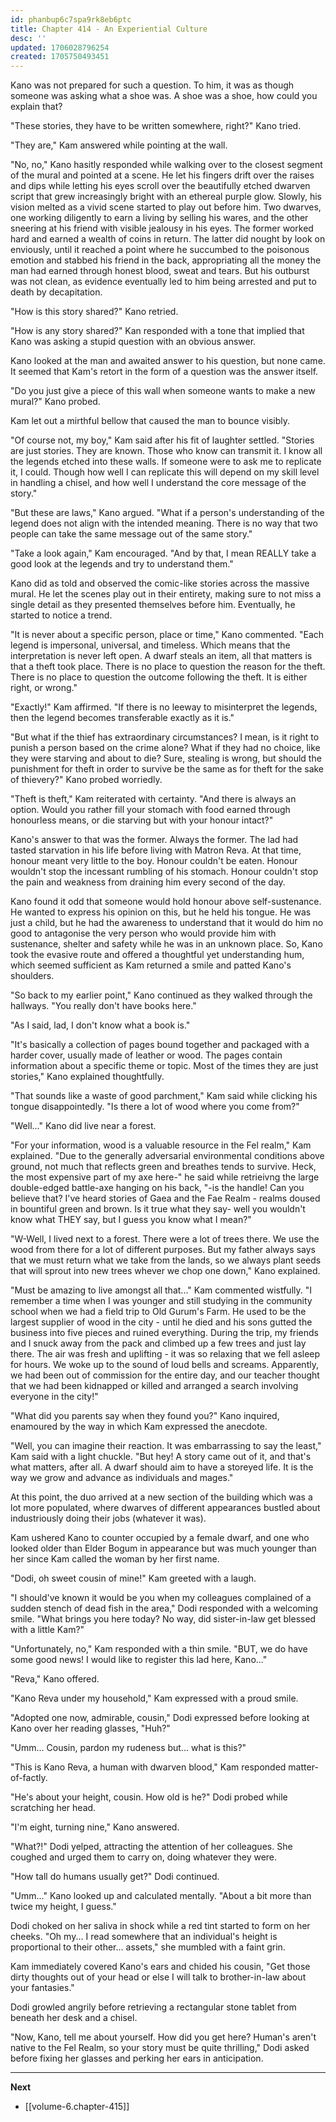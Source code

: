 ```yaml
---
id: phanbup6c7spa9rk8eb6ptc
title: Chapter 414 - An Experiential Culture
desc: ''
updated: 1706028796254
created: 1705750493451
---
```


Kano was not prepared for such a question. To him, it was as though someone was asking what a shoe was. A shoe was a shoe, how could you explain that?

"These stories, they have to be written somewhere, right?" Kano tried.

"They are," Kam answered while pointing at the wall.

"No, no," Kano hasitly responded while walking over to the closest segment of the mural and pointed at a scene. He let his fingers drift over the raises and dips while letting his eyes scroll over the beautifully etched dwarven script that grew increasingly bright with an ethereal purple glow. Slowly, his vision melted as a vivid scene started to play out before him. Two dwarves, one working diligently to earn a living by selling his wares, and the other sneering at his friend with visible jealousy in his eyes. The former worked hard and earned a wealth of coins in return. The latter did nought by look on enviously, until it reached a point where he succumbed to the poisonous emotion and stabbed his friend in the back, appropriating all the money the man had earned through honest blood, sweat and tears. But his outburst was not clean, as evidence eventually led to him being arrested and put to death by decapitation.

"How is this story shared?" Kano retried.

"How is any story shared?" Kan responded with a tone that implied that Kano was asking a stupid question with an obvious answer.

Kano looked at the man and awaited answer to his question, but none came. It seemed that Kam's retort in the form of a question was the answer itself.

"Do you just give a piece of this wall when someone wants to make a new mural?" Kano probed.

Kam let out a mirthful bellow that caused the man to bounce visibly.

"Of course not, my boy," Kam said after his fit of laughter settled. "Stories are just stories. They are known. Those who know can transmit it. I know all the legends etched into these walls. If someone were to ask me to replicate it, I could. Though how well I can replicate this will depend on my skill level in handling a chisel, and how well I understand the core message of the story."

"But these are laws," Kano argued. "What if a person's understanding of the legend does not align with the intended meaning. There is no way that two people can take the same message out of the same story."

"Take a look again," Kam encouraged. "And by that, I mean REALLY take a good look at the legends and try to understand them."

Kano did as told and observed the comic-like stories across the massive mural. He let the scenes play out in their entirety, making sure to not miss a single detail as they presented themselves before him. Eventually, he started to notice a trend.

"It is never about a specific person, place or time," Kano commented. "Each legend is impersonal, universal, and timeless. Which means that the interpretation is never left open. A dwarf steals an item, all that matters is that a theft took place. There is no place to question the reason for the theft. There is no place to question the outcome following the theft. It is either right, or wrong."

"Exactly!" Kam affirmed. "If there is no leeway to misinterpret the legends, then the legend becomes transferable exactly as it is."

"But what if the thief has extraordinary circumstances? I mean, is it right to punish a person based on the crime alone? What if they had no choice, like they were starving and about to die? Sure, stealing is wrong, but should the punishment for theft in order to survive be the same as for theft for the sake of thievery?" Kano probed worriedly.

"Theft is theft," Kam reiterated with certainty. "And there is always an option. Would you rather fill your stomach with food earned through honourless means, or die starving but with your honour intact?"

Kano's answer to that was the former. Always the former. The lad had tasted starvation in his life before living with Matron Reva. At that time, honour meant very little to the boy. Honour couldn't be eaten. Honour wouldn't stop the incessant rumbling of his stomach. Honour couldn't stop the pain and weakness from draining him every second of the day.

Kano found it odd that someone would hold honour above self-sustenance. He wanted to express his opinion on this, but he held his tongue. He was just a child, but he had the awareness to understand that it would do him no good to antagonise the very person who would provide him with sustenance, shelter and safety while he was in an unknown place. So, Kano took the evasive route and offered a thoughtful yet understanding hum, which seemed sufficient as Kam returned a smile and patted Kano's shoulders.

"So back to my earlier point," Kano continued as they walked through the hallways. "You really don't have books here."

"As I said, lad, I don't know what a book is."

"It's basically a collection of pages bound together and packaged with a harder cover, usually made of leather or wood. The pages contain information about a specific theme or topic. Most of the times they are just stories," Kano explained thoughtfully.

"That sounds like a waste of good parchment," Kam said while clicking his tongue disappointedly. "Is there a lot of wood where you come from?"

"Well..." Kano did live near a forest.

"For your information, wood is a valuable resource in the Fel realm," Kam explained. "Due to the generally adversarial environmental conditions above ground, not much that reflects green and breathes tends to survive. Heck, the most expensive part of my axe here-" he said while retrieivng the large double-edged battle-axe hanging on his back, "-is the handle! Can you believe that? I've heard stories of Gaea and the Fae Realm - realms doused in bountiful green and brown. Is it true what they say- well you wouldn't know what THEY say, but I guess you know what I mean?"

"W-Well, I lived next to a forest. There were a lot of trees there. We use the wood from there for a lot of different purposes. But my father always says that we must return what we take from the lands, so we always plant seeds that will sprout into new trees whever we chop one down," Kano explained.

"Must be amazing to live amongst all that..." Kam commented wistfully. "I remember a time when I was younger and still studying in the community school when we had a field trip to Old Gurum's Farm. He used to be the largest supplier of wood in the city - until he died and his sons gutted the business into five pieces and ruined everything. During the trip, my friends and I snuck away from the pack and climbed up a few trees and just lay there. The air was fresh and uplifting - it was so relaxing that we fell asleep for hours. We woke up to the sound of loud bells and screams. Apparently, we had been out of commission for the entire day, and our teacher thought that we had been kidnapped or killed and arranged a search involving everyone in the city!"

"What did you parents say when they found you?" Kano inquired, enamoured by the way in which Kam expressed the anecdote.

"Well, you can imagine their reaction. It was embarrassing to say the least," Kam said with a light chuckle. "But hey! A story came out of it, and that's what matters, after all. A dwarf should aim to have a storeyed life. It is the way we grow and advance as individuals and mages."

At this point, the duo arrived at a new section of the building which was a lot more populated, where dwarves of different appearances bustled about industriously doing their jobs (whatever it was).

Kam ushered Kano to counter occupied by a female dwarf, and one who looked older than Elder Bogum in appearance but was much younger than her since Kam called the woman by her first name.

"Dodi, oh sweet cousin of mine!" Kam greeted with a laugh.

"I should've known it would be you when my colleagues complained of a sudden stench of dead fish in the area," Dodi responded with a welcoming smile. "What brings you here today? No way, did sister-in-law get blessed with a little Kam?"

"Unfortunately, no," Kam responded with a thin smile. "BUT, we do have some good news! I would like to register this lad here, Kano..."

"Reva," Kano offered.

"Kano Reva under my household," Kam expressed with a proud smile.

"Adopted one now, admirable, cousin," Dodi expressed before looking at Kano over her reading glasses, "Huh?"

"Umm... Cousin, pardon my rudeness but... what is this?"

"This is Kano Reva, a human with dwarven blood," Kam responded matter-of-factly.

"He's about your height, cousin. How old is he?" Dodi probed while scratching her head.

"I'm eight, turning nine," Kano answered.

"What?!" Dodi yelped, attracting the attention of her colleagues. She coughed and urged them to carry on, doing whatever they were.

"How tall do humans usually get?" Dodi continued.

"Umm..." Kano looked up and calculated mentally. "About a bit more than twice my height, I guess."

Dodi choked on her saliva in shock while a red tint started to form on her cheeks. "Oh my... I read somewhere that an individual's height is proportional to their other... assets," she mumbled with a faint grin.

Kam immediately covered Kano's ears and chided his cousin, "Get those dirty thoughts out of your head or else I will talk to brother-in-law about your fantasies."

Dodi growled angrily before retrieving a rectangular stone tablet from beneath her desk and a chisel.

"Now, Kano, tell me about yourself. How did you get here? Human's aren't native to the Fel Realm, so your story must be quite thrilling," Dodi asked before fixing her glasses and perking her ears in anticipation.

____

**Next**
* [[volume-6.chapter-415]]
